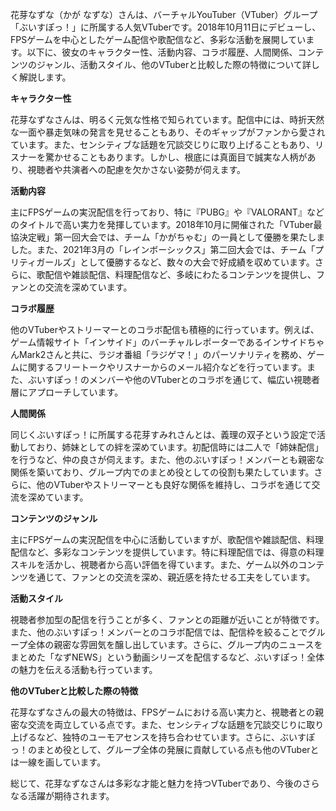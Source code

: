 花芽なずな（かが なずな）さんは、バーチャルYouTuber（VTuber）グループ「ぶいすぽっ！」に所属する人気VTuberです。2018年10月11日にデビューし、FPSゲームを中心としたゲーム配信や歌配信など、多彩な活動を展開しています。以下に、彼女のキャラクター性、活動内容、コラボ履歴、人間関係、コンテンツのジャンル、活動スタイル、他のVTuberと比較した際の特徴について詳しく解説します。

**キャラクター性**

花芽なずなさんは、明るく元気な性格で知られています。配信中には、時折天然な一面や暴走気味の発言を見せることもあり、そのギャップがファンから愛されています。また、センシティブな話題を冗談交じりに取り上げることもあり、リスナーを驚かせることもあります。しかし、根底には真面目で誠実な人柄があり、視聴者や共演者への配慮を欠かさない姿勢が伺えます。

**活動内容**

主にFPSゲームの実況配信を行っており、特に『PUBG』や『VALORANT』などのタイトルで高い実力を発揮しています。2018年10月に開催された「VTuber最協決定戦」第一回大会では、チーム「かがちゃむ」の一員として優勝を果たしました。また、2021年3月の「レインボーシックス」第二回大会では、チーム「プリティガールズ」として優勝するなど、数々の大会で好成績を収めています。さらに、歌配信や雑談配信、料理配信など、多岐にわたるコンテンツを提供し、ファンとの交流を深めています。

**コラボ履歴**

他のVTuberやストリーマーとのコラボ配信も積極的に行っています。例えば、ゲーム情報サイト「インサイド」のバーチャルレポーターであるインサイドちゃんMark2さんと共に、ラジオ番組「ラジゲマ！」のパーソナリティを務め、ゲームに関するフリートークやリスナーからのメール紹介などを行っています。また、ぶいすぽっ！のメンバーや他のVTuberとのコラボを通じて、幅広い視聴者層にアプローチしています。

**人間関係**

同じくぶいすぽっ！に所属する花芽すみれさんとは、義理の双子という設定で活動しており、姉妹としての絆を深めています。初配信時には二人で「姉妹配信」を行うなど、仲の良さが伺えます。また、他のぶいすぽっ！メンバーとも親密な関係を築いており、グループ内でのまとめ役としての役割も果たしています。さらに、他のVTuberやストリーマーとも良好な関係を維持し、コラボを通じて交流を深めています。

**コンテンツのジャンル**

主にFPSゲームの実況配信を中心に活動していますが、歌配信や雑談配信、料理配信など、多彩なコンテンツを提供しています。特に料理配信では、得意の料理スキルを活かし、視聴者から高い評価を得ています。また、ゲーム以外のコンテンツを通じて、ファンとの交流を深め、親近感を持たせる工夫をしています。

**活動スタイル**

視聴者参加型の配信を行うことが多く、ファンとの距離が近いことが特徴です。また、他のぶいすぽっ！メンバーとのコラボ配信では、配信枠を絞ることでグループ全体の親密な雰囲気を醸し出しています。さらに、グループ内のニュースをまとめた「なずNEWS」という動画シリーズを配信するなど、ぶいすぽっ！全体の魅力を伝える活動も行っています。

**他のVTuberと比較した際の特徴**

花芽なずなさんの最大の特徴は、FPSゲームにおける高い実力と、視聴者との親密な交流を両立している点です。また、センシティブな話題を冗談交じりに取り上げるなど、独特のユーモアセンスを持ち合わせています。さらに、ぶいすぽっ！のまとめ役として、グループ全体の発展に貢献している点も他のVTuberとは一線を画しています。

総じて、花芽なずなさんは多彩な才能と魅力を持つVTuberであり、今後のさらなる活躍が期待されます。 